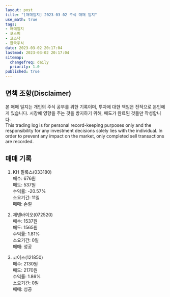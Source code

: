 ```yaml
---
layout: post
title: "[매매일지] 2023-03-02 주식 매매 일지"
use_math: true
tags:
- 매매일지
- 코스피
- 코스닥
- 한국주식
date: 2023-03-02 20:17:04
lastmod: 2023-03-02 20:17:04
sitemap:
  changefreq: daily
  priority: 1.0
published: true
---
```



## 면책 조항(Disclaimer)
본 매매 일지는 개인의 주식 공부를 위한 기록이며, 투자에 대한 책임은 전적으로 본인에게 있습니다. 시장에 영향을 주는 것을 방지하기 위해, 매도가 완료된 것들만 작성합니다. \
This trading log is for personal record-keeping purposes only and the responsibility for any investment decisions solely lies with the individual. In order to prevent any impact on the market, only completed sell transactions are recorded.


## 매매 기록
1. KH 필룩스(033180) \
   매수: 676원 \
   매도: 537원 \
   수익률: -20.57% \
   소요기간: 11일 \
   매매: 손절 


2. 제넨바이오(072520) \
   매수: 1537원 \
   매도: 1565원 \
   수익률: 1.81% \
   소요기간: 0일 \
   매매: 성공 


3. 코이즈(121850) \
   매수: 2130원 \
   매도: 2170원 \
   수익률: 1.86% \
   소요기간: 0일 \
   매매: 성공 


